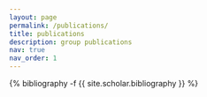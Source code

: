 ```yaml
---
layout: page
permalink: /publications/
title: publications
description: group publications
nav: true
nav_order: 1
---
```

<!-- _pages/publications.md -->
<div class="publications">

{% bibliography -f {{ site.scholar.bibliography }} %}

</div>
